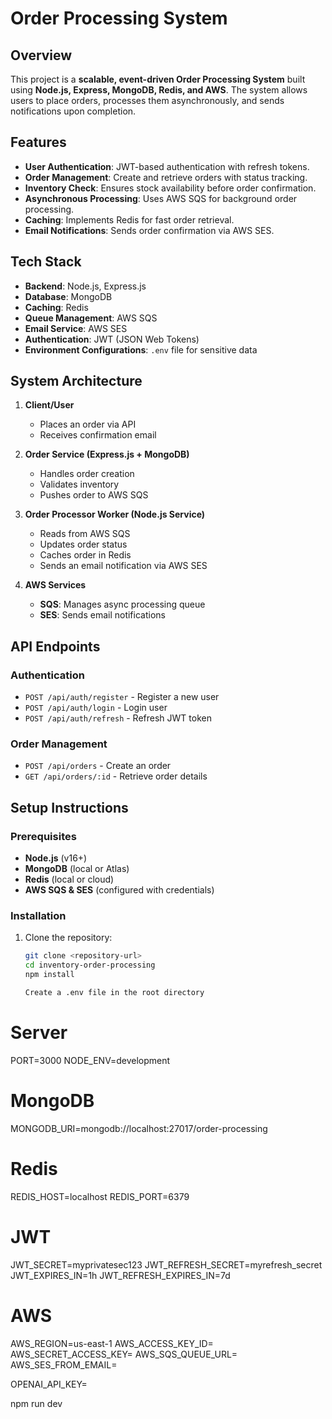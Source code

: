 # Order Processing System

## Overview

This project is a **scalable, event-driven Order Processing System** built using **Node.js, Express, MongoDB, Redis, and AWS**. The system allows users to place orders, processes them asynchronously, and sends notifications upon completion.

## Features

- **User Authentication**: JWT-based authentication with refresh tokens.
- **Order Management**: Create and retrieve orders with status tracking.
- **Inventory Check**: Ensures stock availability before order confirmation.
- **Asynchronous Processing**: Uses AWS SQS for background order processing.
- **Caching**: Implements Redis for fast order retrieval.
- **Email Notifications**: Sends order confirmation via AWS SES.

## Tech Stack

- **Backend**: Node.js, Express.js
- **Database**: MongoDB
- **Caching**: Redis
- **Queue Management**: AWS SQS
- **Email Service**: AWS SES
- **Authentication**: JWT (JSON Web Tokens)
- **Environment Configurations**: `.env` file for sensitive data

## System Architecture

1. **Client/User**
   - Places an order via API
   - Receives confirmation email

2. **Order Service (Express.js + MongoDB)**
   - Handles order creation
   - Validates inventory
   - Pushes order to AWS SQS

3. **Order Processor Worker (Node.js Service)**
   - Reads from AWS SQS
   - Updates order status
   - Caches order in Redis
   - Sends an email notification via AWS SES

4. **AWS Services**
   - **SQS**: Manages async processing queue
   - **SES**: Sends email notifications

## API Endpoints

### Authentication
- `POST /api/auth/register` - Register a new user
- `POST /api/auth/login` - Login user
- `POST /api/auth/refresh` - Refresh JWT token

### Order Management
- `POST /api/orders` - Create an order
- `GET /api/orders/:id` - Retrieve order details

## Setup Instructions

### Prerequisites
- **Node.js** (v16+)
- **MongoDB** (local or Atlas)
- **Redis** (local or cloud)
- **AWS SQS & SES** (configured with credentials)

### Installation
1. Clone the repository:
   ```sh
   git clone <repository-url>
   cd inventory-order-processing
   npm install

   Create a .env file in the root directory
 # Server
PORT=3000
NODE_ENV=development

# MongoDB
MONGODB_URI=mongodb://localhost:27017/order-processing

# Redis
REDIS_HOST=localhost
REDIS_PORT=6379

# JWT
JWT_SECRET=myprivatesec123
JWT_REFRESH_SECRET=myrefresh_secret
JWT_EXPIRES_IN=1h
JWT_REFRESH_EXPIRES_IN=7d

# AWS
AWS_REGION=us-east-1
AWS_ACCESS_KEY_ID=
AWS_SECRET_ACCESS_KEY=
AWS_SQS_QUEUE_URL=
AWS_SES_FROM_EMAIL=

OPENAI_API_KEY=

npm run dev


